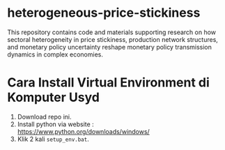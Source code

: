 # heterogeneous-price-stickiness
This repository contains code and materials supporting research on how sectoral heterogeneity in price stickiness, production network structures, and monetary policy uncertainty reshape monetary policy transmission dynamics in complex economies.

# Cara Install Virtual Environment di Komputer Usyd
1. Download repo ini.
2. Install python via website : https://www.python.org/downloads/windows/
3. Klik 2 kali `setup_env.bat`.
